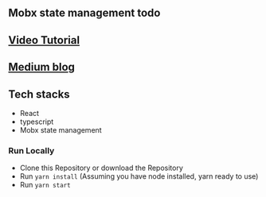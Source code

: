 ## Mobx state management todo

## [Video Tutorial]([https://youtu.be/CYKDtVZr_Jw](https://youtu.be/eJhULpC7mjk))
## [Medium blog]([https://bw-reactdnd.netlify.com](https://bikashxsharma.medium.com/forget-redux-and-get-started-with-mobx-under-5-minutes-ec1f8c31d27c))


## Tech stacks

- React
- typescript
- Mobx state management

### Run Locally

- Clone this Repository or download the Repository
- Run `yarn install` (Assuming you have node installed, yarn ready to use)
- Run `yarn start`
